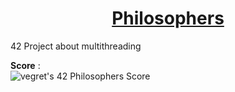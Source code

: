 <h1 align="center"><u>Philosophers</u></h1>
42 Project about multithreading

**Score** : 
<br>
![vegret's 42 Philosophers Score](https://badge42.vercel.app/api/v2/clalmqrmn00060fl8q4n24adz/project/2979800)
